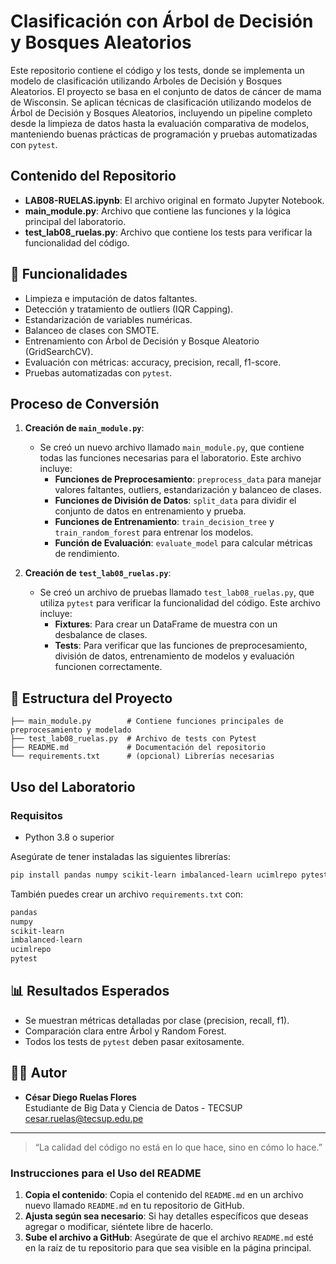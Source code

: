 # Clasificación con Árbol de Decisión y Bosques Aleatorios

Este repositorio contiene el código y los tests, donde se implementa un modelo de clasificación utilizando Árboles de Decisión y Bosques Aleatorios. El proyecto se basa en el conjunto de datos de cáncer de mama de Wisconsin. Se aplican técnicas de clasificación utilizando modelos de Árbol de Decisión y Bosques Aleatorios, incluyendo un pipeline completo desde la limpieza de datos hasta la evaluación comparativa de modelos, manteniendo buenas prácticas de programación y pruebas automatizadas con `pytest`.

## Contenido del Repositorio

- **LAB08-RUELAS.ipynb**: El archivo original en formato Jupyter Notebook.
- **main_module.py**: Archivo que contiene las funciones y la lógica principal del laboratorio.
- **test_lab08_ruelas.py**: Archivo que contiene los tests para verificar la funcionalidad del código.

## 🧩 Funcionalidades

- Limpieza e imputación de datos faltantes.
- Detección y tratamiento de outliers (IQR Capping).
- Estandarización de variables numéricas.
- Balanceo de clases con SMOTE.
- Entrenamiento con Árbol de Decisión y Bosque Aleatorio (GridSearchCV).
- Evaluación con métricas: accuracy, precision, recall, f1-score.
- Pruebas automatizadas con `pytest`.

## Proceso de Conversión

1. **Creación de `main_module.py`**:
   - Se creó un nuevo archivo llamado `main_module.py`, que contiene todas las funciones necesarias para el laboratorio. Este archivo incluye:
     - **Funciones de Preprocesamiento**: `preprocess_data` para manejar valores faltantes, outliers, estandarización y balanceo de clases.
     - **Funciones de División de Datos**: `split_data` para dividir el conjunto de datos en entrenamiento y prueba.
     - **Funciones de Entrenamiento**: `train_decision_tree` y `train_random_forest` para entrenar los modelos.
     - **Función de Evaluación**: `evaluate_model` para calcular métricas de rendimiento.

2. **Creación de `test_lab08_ruelas.py`**:
   - Se creó un archivo de pruebas llamado `test_lab08_ruelas.py`, que utiliza `pytest` para verificar la funcionalidad del código. Este archivo incluye:
     - **Fixtures**: Para crear un DataFrame de muestra con un desbalance de clases.
     - **Tests**: Para verificar que las funciones de preprocesamiento, división de datos, entrenamiento de modelos y evaluación funcionen correctamente.

## 📁 Estructura del Proyecto

```
├── main_module.py        # Contiene funciones principales de preprocesamiento y modelado
├── test_lab08_ruelas.py  # Archivo de tests con Pytest
├── README.md             # Documentación del repositorio
└── requirements.txt      # (opcional) Librerías necesarias
```

## Uso del Laboratorio

### Requisitos

* Python 3.8 o superior

Asegúrate de tener instaladas las siguientes librerías:

```bash
pip install pandas numpy scikit-learn imbalanced-learn ucimlrepo pytest
```

También puedes crear un archivo `requirements.txt` con:

```txt
pandas
numpy
scikit-learn
imbalanced-learn
ucimlrepo
pytest
```

## 📊 Resultados Esperados

* Se muestran métricas detalladas por clase (precision, recall, f1).
* Comparación clara entre Árbol y Random Forest.
* Todos los tests de `pytest` deben pasar exitosamente.

## 👨‍💻 Autor

* **César Diego Ruelas Flores**  
  Estudiante de Big Data y Ciencia de Datos - TECSUP  
  [cesar.ruelas@tecsup.edu.pe](mailto:cesar.ruelas@tecsup.edu.pe)

---

> “La calidad del código no está en lo que hace, sino en cómo lo hace.”


### Instrucciones para el Uso del README

1. **Copia el contenido**: Copia el contenido del `README.md` en un archivo nuevo llamado `README.md` en tu repositorio de GitHub.
2. **Ajusta según sea necesario**: Si hay detalles específicos que deseas agregar o modificar, siéntete libre de hacerlo.
3. **Sube el archivo a GitHub**: Asegúrate de que el archivo `README.md` esté en la raíz de tu repositorio para que sea visible en la página principal.
